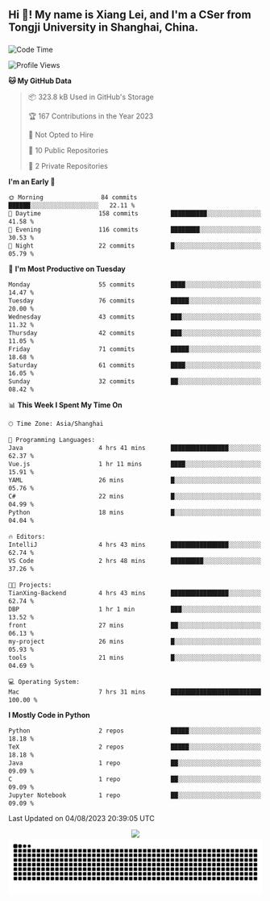 <h2 align="left">Hi 👋! My name is Xiang Lei, and I'm a CSer from Tongji University in Shanghai, China.</h2>

###

<!--START_SECTION:waka-->
![Code Time](http://img.shields.io/badge/Code%20Time-99%20hrs%2012%20mins-blue)

![Profile Views](http://img.shields.io/badge/Profile%20Views-128-blue)

**🐱 My GitHub Data** 

> 📦 323.8 kB Used in GitHub's Storage 
 > 
> 🏆 167 Contributions in the Year 2023
 > 
> 🚫 Not Opted to Hire
 > 
> 📜 10 Public Repositories 
 > 
> 🔑 2 Private Repositories 
 > 
**I'm an Early 🐤** 

```text
🌞 Morning                84 commits          ██████░░░░░░░░░░░░░░░░░░░   22.11 % 
🌆 Daytime                158 commits         ██████████░░░░░░░░░░░░░░░   41.58 % 
🌃 Evening                116 commits         ████████░░░░░░░░░░░░░░░░░   30.53 % 
🌙 Night                  22 commits          █░░░░░░░░░░░░░░░░░░░░░░░░   05.79 % 
```
📅 **I'm Most Productive on Tuesday** 

```text
Monday                   55 commits          ████░░░░░░░░░░░░░░░░░░░░░   14.47 % 
Tuesday                  76 commits          █████░░░░░░░░░░░░░░░░░░░░   20.00 % 
Wednesday                43 commits          ███░░░░░░░░░░░░░░░░░░░░░░   11.32 % 
Thursday                 42 commits          ███░░░░░░░░░░░░░░░░░░░░░░   11.05 % 
Friday                   71 commits          █████░░░░░░░░░░░░░░░░░░░░   18.68 % 
Saturday                 61 commits          ████░░░░░░░░░░░░░░░░░░░░░   16.05 % 
Sunday                   32 commits          ██░░░░░░░░░░░░░░░░░░░░░░░   08.42 % 
```


📊 **This Week I Spent My Time On** 

```text
🕑︎ Time Zone: Asia/Shanghai

💬 Programming Languages: 
Java                     4 hrs 41 mins       ████████████████░░░░░░░░░   62.37 % 
Vue.js                   1 hr 11 mins        ████░░░░░░░░░░░░░░░░░░░░░   15.91 % 
YAML                     26 mins             █░░░░░░░░░░░░░░░░░░░░░░░░   05.76 % 
C#                       22 mins             █░░░░░░░░░░░░░░░░░░░░░░░░   04.99 % 
Python                   18 mins             █░░░░░░░░░░░░░░░░░░░░░░░░   04.04 % 

🔥 Editors: 
IntelliJ                 4 hrs 43 mins       ████████████████░░░░░░░░░   62.74 % 
VS Code                  2 hrs 48 mins       █████████░░░░░░░░░░░░░░░░   37.26 % 

🐱‍💻 Projects: 
TianXing-Backend         4 hrs 43 mins       ████████████████░░░░░░░░░   62.74 % 
DBP                      1 hr 1 min          ███░░░░░░░░░░░░░░░░░░░░░░   13.52 % 
front                    27 mins             ██░░░░░░░░░░░░░░░░░░░░░░░   06.13 % 
my-project               26 mins             █░░░░░░░░░░░░░░░░░░░░░░░░   05.93 % 
tools                    21 mins             █░░░░░░░░░░░░░░░░░░░░░░░░   04.69 % 

💻 Operating System: 
Mac                      7 hrs 31 mins       █████████████████████████   100.00 % 
```

**I Mostly Code in Python** 

```text
Python                   2 repos             █████░░░░░░░░░░░░░░░░░░░░   18.18 % 
TeX                      2 repos             █████░░░░░░░░░░░░░░░░░░░░   18.18 % 
Java                     1 repo              ██░░░░░░░░░░░░░░░░░░░░░░░   09.09 % 
C                        1 repo              ██░░░░░░░░░░░░░░░░░░░░░░░   09.09 % 
Jupyter Notebook         1 repo              ██░░░░░░░░░░░░░░░░░░░░░░░   09.09 % 
```




 Last Updated on 04/08/2023 20:39:05 UTC
<!--END_SECTION:waka-->

<div align="center">
  <img src="https://github-readme-stats.vercel.app/api?username=Lei00764&show_icons=true&theme=radical" />
 </div>

 <div align="center">

<picture>
  <source media="(prefers-color-scheme: dark)" srcset="https://raw.githubusercontent.com/Lei00764/Lei00764/output/github-contribution-grid-snake-dark.svg">
  <source media="(prefers-color-scheme: light)" srcset="https://raw.githubusercontent.com/Lei00764/Lei00764/output/github-contribution-grid-snake.svg">
  <img alt="github contribution grid snake animation" src="https://raw.githubusercontent.com/Lei00764/Lei00764/output/github-contribution-grid-snake.svg">
</picture>

</div>




